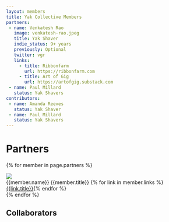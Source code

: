 ```yaml
---
layout: members
title: Yak Collective Members
partners:
 - name: Venkatesh Rao
   image: venkatesh-rao.jpeg
   title: Yak Shaver
   indie_status: 9+ years
   previously: Optional
   twitter: vgr
   links:
     - title: Ribbonfarm
       url: https://ribbonfarm.com
     - title: Art of Gig
       url: https://artofgig.substack.com
 - name: Paul Millard
   status: Yak Shavers
contributors:
 - name: Amanda Reeves
   status: Yak Shaver
 - name: Paul Millard
   status: Yak Shavers   
---
```


<div class="container mw7 cf pv5 f4-l center w-90 lh-copy">

<h1>Partners</h1>

{% for member in page.partners %}

<div class="fl w-50-l pa2">

  <div class="flex items-center lh-copy pa3 ba b--black-10">
      <img class="w2 h2 w3-ns h3-ns br-100" src="/images/members/{{member.image}}" />
      <div class="pl3 flex-auto">
        <span class="f6 db black-70">{{member.name}}</span>
        <span class="f6 db black-70">{{member.title}}</span>
        <span class="f6 db black-70">{% for link in member.links %}<a href="{{link.url}}">{{link.title}}</a>{% endfor %}</span>
      </div>
  </div>

</div>
{% endfor %}

<h2 class="cf">Collaborators</h2>



  </div>
